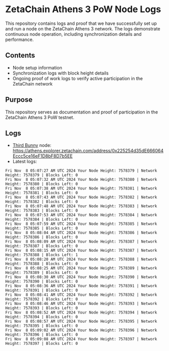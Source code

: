 # ZetaChain Athens 3 PoW Node Logs
This repository contains logs and proof that we have successfully set up and run a node on the ZetaChain Athens 3 network. The logs demonstrate continuous node operation, including synchronization details and performance.

## Contents
- Node setup information
- Synchronization logs with block height details
- Ongoing proof of work logs to verify active participation in the ZetaChain network

## Purpose
This repository serves as documentation and proof of participation in the ZetaChain Athens 3 PoW testnet.

## Logs

- [Third Bunny](https://thirdbunny.xyz/) node: https://athens.explorer.zetachain.com/address/0x225254d35dE666064Eccc5ce16eF1D8bF8D7b5EE
- Latest logs:
```
Fri Nov  8 05:07:27 AM UTC 2024 Your Node Height: 7578379 | Network Height: 7578379 | Blocks Left: 0
Fri Nov  8 05:07:32 AM UTC 2024 Your Node Height: 7578380 | Network Height: 7578380 | Blocks Left: 0
Fri Nov  8 05:07:38 AM UTC 2024 Your Node Height: 7578381 | Network Height: 7578381 | Blocks Left: 0
Fri Nov  8 05:07:43 AM UTC 2024 Your Node Height: 7578382 | Network Height: 7578382 | Blocks Left: 0
Fri Nov  8 05:07:48 AM UTC 2024 Your Node Height: 7578383 | Network Height: 7578383 | Blocks Left: 0
Fri Nov  8 05:07:53 AM UTC 2024 Your Node Height: 7578384 | Network Height: 7578384 | Blocks Left: 0
Fri Nov  8 05:07:59 AM UTC 2024 Your Node Height: 7578385 | Network Height: 7578385 | Blocks Left: 0
Fri Nov  8 05:08:04 AM UTC 2024 Your Node Height: 7578386 | Network Height: 7578386 | Blocks Left: 0
Fri Nov  8 05:08:09 AM UTC 2024 Your Node Height: 7578387 | Network Height: 7578387 | Blocks Left: 0
Fri Nov  8 05:08:15 AM UTC 2024 Your Node Height: 7578387 | Network Height: 7578388 | Blocks Left: 1
Fri Nov  8 05:08:20 AM UTC 2024 Your Node Height: 7578388 | Network Height: 7578388 | Blocks Left: 0
Fri Nov  8 05:08:25 AM UTC 2024 Your Node Height: 7578389 | Network Height: 7578389 | Blocks Left: 0
Fri Nov  8 05:08:30 AM UTC 2024 Your Node Height: 7578390 | Network Height: 7578390 | Blocks Left: 0
Fri Nov  8 05:08:36 AM UTC 2024 Your Node Height: 7578391 | Network Height: 7578391 | Blocks Left: 0
Fri Nov  8 05:08:41 AM UTC 2024 Your Node Height: 7578392 | Network Height: 7578392 | Blocks Left: 0
Fri Nov  8 05:08:46 AM UTC 2024 Your Node Height: 7578393 | Network Height: 7578393 | Blocks Left: 0
Fri Nov  8 05:08:52 AM UTC 2024 Your Node Height: 7578394 | Network Height: 7578394 | Blocks Left: 0
Fri Nov  8 05:08:57 AM UTC 2024 Your Node Height: 7578395 | Network Height: 7578395 | Blocks Left: 0
Fri Nov  8 05:09:02 AM UTC 2024 Your Node Height: 7578396 | Network Height: 7578396 | Blocks Left: 0
Fri Nov  8 05:09:08 AM UTC 2024 Your Node Height: 7578397 | Network Height: 7578397 | Blocks Left: 0
```
